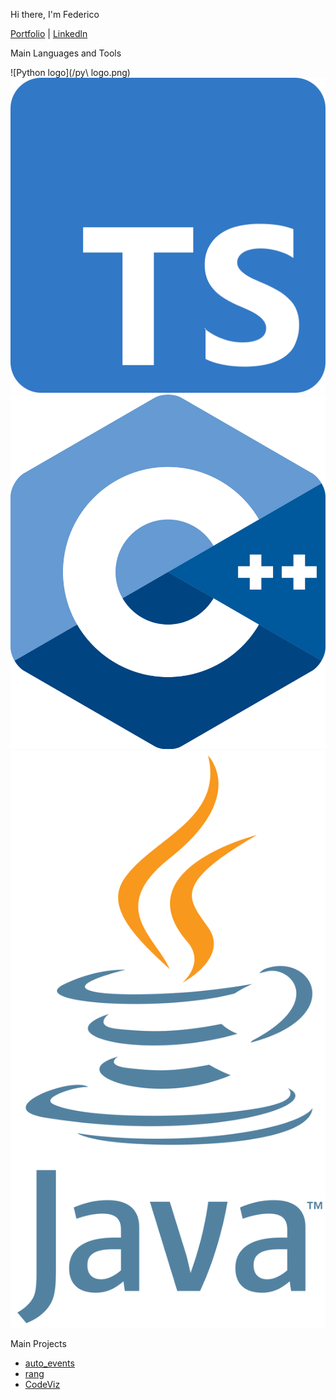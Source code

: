 Hi there, I'm Federico

[Portfolio](https://portfolio.federicocecchinato.com) | [Linkedln](https://www.linkedin.com/in/federico-cecchinato)

Main Languages and Tools

![Python logo](/py\ logo.png) ![Typescript logo](tslogo.png) ![C++ logo](cpplogo.png) ![Java logo](javalogo.png)

Main Projects

- [auto_events](https://github.com/auto_events)
- [rang](https://github.com/rang)
- [CodeViz](https://github.com/codeviz)
